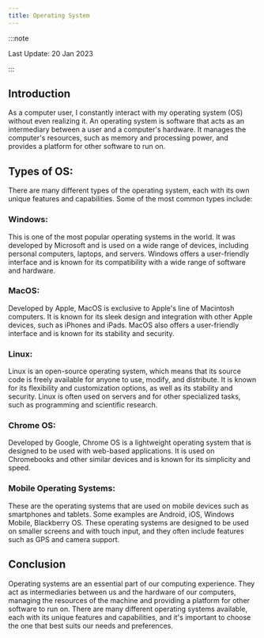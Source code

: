 ```yaml
---
title: Operating System
---
```

:::note

Last Update: 20 Jan 2023

:::


## Introduction
As a computer user, I constantly interact with my operating system (OS) without even realizing it. An operating system is software that acts as an intermediary between a user and a computer's hardware. It manages the computer's resources, such as memory and processing power, and provides a platform for other software to run on.

## Types of OS:
There are many different types of the operating system, each with its own unique features and capabilities. Some of the most common types include:

### Windows: 
This is one of the most popular operating systems in the world. It was developed by Microsoft and is used on a wide range of devices, including personal computers, laptops, and servers. Windows offers a user-friendly interface and is known for its compatibility with a wide range of software and hardware.

### MacOS: 
Developed by Apple, MacOS is exclusive to Apple's line of Macintosh computers. It is known for its sleek design and integration with other Apple devices, such as iPhones and iPads. MacOS also offers a user-friendly interface and is known for its stability and security.

### Linux: 
Linux is an open-source operating system, which means that its source code is freely available for anyone to use, modify, and distribute. It is known for its flexibility and customization options, as well as its stability and security. Linux is often used on servers and for other specialized tasks, such as programming and scientific research.

### Chrome OS: 
Developed by Google, Chrome OS is a lightweight operating system that is designed to be used with web-based applications. It is used on Chromebooks and other similar devices and is known for its simplicity and speed.

### Mobile Operating Systems: 
These are the operating systems that are used on mobile devices such as smartphones and tablets. Some examples are Android, iOS, Windows Mobile, Blackberry OS. These operating systems are designed to be used on smaller screens and with touch input, and they often include features such as GPS and camera support.

## Conclusion
Operating systems are an essential part of our computing experience. They act as intermediaries between us and the hardware of our computers, managing the resources of the machine and providing a platform for other software to run on. There are many different operating systems available, each with its unique features and capabilities, and it's important to choose the one that best suits our needs and preferences.